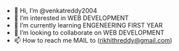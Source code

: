 - 👋 Hi, I’m @venkatreddy2004
- 👀 I’m interested in WEB DEVELOPMENT
- 🌱 I’m currently learning ENGENEERING FIRST YEAR
- 💞️ I’m looking to collaborate on WEB DEVELOPMENT
- 📫 How to reach me MAIL to (rikhithreddy@gmail.com)

<!---
venkatreddy2004/venkatreddy2004 is a ✨ special ✨ repository because its `README.md` (this file) appears on your GitHub profile.
You can click the Preview link to take a look at your changes.
--->
